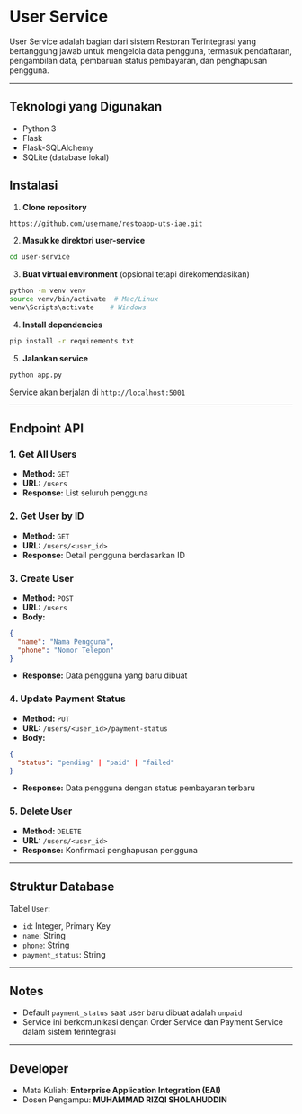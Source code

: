 # User Service

User Service adalah bagian dari sistem Restoran Terintegrasi yang bertanggung jawab untuk mengelola data pengguna, termasuk pendaftaran, pengambilan data, pembaruan status pembayaran, dan penghapusan pengguna.

---

## Teknologi yang Digunakan
- Python 3
- Flask
- Flask-SQLAlchemy
- SQLite (database lokal)

## Instalasi

1. **Clone repository**
```bash
https://github.com/username/restoapp-uts-iae.git
```

2. **Masuk ke direktori user-service**
```bash
cd user-service
```

3. **Buat virtual environment** (opsional tetapi direkomendasikan)
```bash
python -m venv venv
source venv/bin/activate  # Mac/Linux
venv\Scripts\activate    # Windows
```

4. **Install dependencies**
```bash
pip install -r requirements.txt
```

5. **Jalankan service**
```bash
python app.py
```

Service akan berjalan di `http://localhost:5001`

---

## Endpoint API

### 1. Get All Users
- **Method:** `GET`
- **URL:** `/users`
- **Response:** List seluruh pengguna

### 2. Get User by ID
- **Method:** `GET`
- **URL:** `/users/<user_id>`
- **Response:** Detail pengguna berdasarkan ID

### 3. Create User
- **Method:** `POST`
- **URL:** `/users`
- **Body:**
```json
{
  "name": "Nama Pengguna",
  "phone": "Nomor Telepon"
}
```
- **Response:** Data pengguna yang baru dibuat

### 4. Update Payment Status
- **Method:** `PUT`
- **URL:** `/users/<user_id>/payment-status`
- **Body:**
```json
{
  "status": "pending" | "paid" | "failed"
}
```
- **Response:** Data pengguna dengan status pembayaran terbaru

### 5. Delete User
- **Method:** `DELETE`
- **URL:** `/users/<user_id>`
- **Response:** Konfirmasi penghapusan pengguna

---

## Struktur Database

Tabel `User`:
- `id`: Integer, Primary Key
- `name`: String
- `phone`: String
- `payment_status`: String

---

## Notes
- Default `payment_status` saat user baru dibuat adalah `unpaid`
- Service ini berkomunikasi dengan Order Service dan Payment Service dalam sistem terintegrasi

---

## Developer
- Mata Kuliah: **Enterprise Application Integration (EAI)**
- Dosen Pengampu: **MUHAMMAD RIZQI SHOLAHUDDIN**